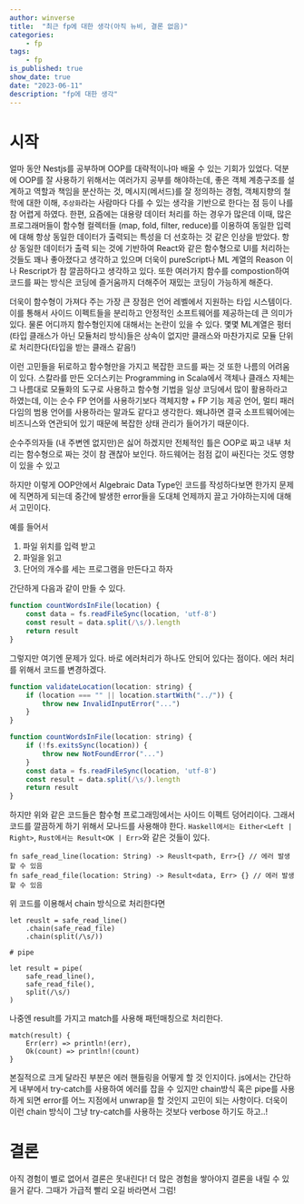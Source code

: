 ```yaml
---
author: winverse
title:  "최근 fp에 대한 생각(아직 뉴비, 결론 없음)"
categories: 
    - fp
tags: 
    - fp
is_published: true
show_date: true
date: "2023-06-11"
description: "fp에 대한 생각"
---
```


# 시작
얼마 동안 Nestjs를 공부하며 OOP를 대략적이나마 배울 수 있는 기회가 있었다. 덕분에 OOP를 잘 사용하기 위해서는 여러가지 공부를 해야하는데, 좋은 객체 계층구조를 설계하고 역할과 책임을 분산하는 것, 메시지(메서드)를 잘 정의하는 경험, 객체지향의 철학에 대한 이해, `추상화`라는 사람마다 다를 수 있는 생각을 기반으로 한다는 점 등이 나를 참 어렵게 하였다. 한편, 요즘에는 대용량 데이터 처리를 하는 경우가 많은데 이때, 많은 프로그래머들이 함수형 컬렉터들 (map, fold, filter, reduce)를 이용하여 동일한 입력에 대해 항상 동일한 데이터가 출력되는 특성을 더 선호하는 것 같은 인상을 받았다. 항상 동일한 데이터가 출력 되는 것에 기반하여 React와 같은 함수형으로 UI를 처리하는 것들도 꽤나 좋아졌다고 생각하고 있으며 더욱이 pureScript나 ML 계열의 Reason 이나 Rescript가 참 깔끔하다고 생각하고 있다.
또한 여러가지 함수를 compostion하여 코드를 짜는 방식은 코딩에 즐거움까지 더해주어 재밌는 코딩이 가능하게 해준다.

더욱이 함수형이 가져다 주는 가장 큰 장점은 언어 레벨에서 지원하는 타입 시스템이다. 이를 통해서 사이드 이펙트들을 분리하고 안정적인 소프트웨어를 제공하는데 큰 의미가 있다.
물론 어디까지 함수형인지에 대해서는 논란이 있을 수 있다. 몇몇 ML계열은 펑터 (타입 클래스가 아닌 모듈처리 방식)들은 상속이 없지만 클래스와 마찬가지로 모듈 단위로 처리한다(타입을 받는 클래스 같음!)

이런 고민들을 뒤로하고 함수형만을 가지고 복잡한 코드를 짜는 것 또한 나름의 어려움이 있다. 스칼라를 만든 오더스키는 Programming in Scala에서 객체나 클래스 자체는 그 나름대로 모듈화의 도구로 사용하고 함수형 기법을 일상 코딩에서 많이 활용하라고 하였는데, 이는 순수 FP 언어를 사용하기보다 객체지향 + FP 기능 제공 언어, 멀티 패러다임의 범용 언어를 사용하라는 말과도 같다고 생각한다. 왜냐하면 결국 소프트웨어에는 비즈니스와 연관되어 있기 때문에 복잡한 상태 관리가 들어가기 때문이다.

순수주의자들 (내 주변엔 없지만)은 싫어 하겠지만 전체적인 틀은 OOP로 짜고 내부 처리는 함수형으로 짜는 것이 참 괜찮아 보인다. 하드웨어는 점점 값이 싸진다는 것도 영향이 있을 수 있고

하지만 이렇게 OOP안에서 Algebraic Data Type인 코드를 작성하다보면 한가지 문제에 직면하게 되는데 중간에 발생한 error들을 도대체 언제까지 끌고 가야하는지에 대해서 고민이다.

예를 들어서 
1. 파일 위치를 입력 받고 
2. 파일을 읽고
3. 단어의 개수를 세는 프로그램을 만든다고 하자
   
간단하게 다음과 같이 만들 수 있다.
```js
function countWordsInFile(location) {
    const data = fs.readFileSync(location, 'utf-8')
    const result = data.split(/\s/).length
    return result
}
```
그렇지만 여기엔 문제가 있다. 바로 에러처리가 하나도 안되어 있다는 점이다.
에러 처리를 위해서 코드를 변경하겠다.

```js
function validateLocation(location: string) {
    if (location === "" || location.startWith("../")) {
        throw new InvalidInputError("...")
    }
}

function countWordsInFile(location: string) {
    if (!fs.exitsSync(location)) {
        throw new NotFoundError("...")
    }
    const data = fs.readFileSync(location, 'utf-8')
    const result = data.split(/\s/).length
    return result
}

```
하지만 위와 같은 코드들은 함수형 프로그래밍에서는 사이드 이펙트 덩어리이다. 그래서 코드를 깔끔하게 하기 위해서 모나드를 사용해야 한다. `Haskell에서는 Either<Left | Right>`, `Rust에서는 Result<OK | Err>`와 같은 것들이 있다.

```
fn safe_read_line(location: String) -> Reuslt<path, Err>{} // 에러 발생할 수 있음
fn safe_read_file(location: String) -> Result<data, Err> {} // 에러 발생할 수 있음
```

위 코드를 이용해서 chain 방식으로 처리한다면

```
let reuslt = safe_read_line()
    .chain(safe_read_file)
    .chain(split(/\s/))

# pipe

let result = pipe(
    safe_read_line(),
    safe_read_file(),
    split(/\s/)
)

```

나중엔 result를 가지고 match를 사용해 패턴매칭으로 처리한다.

```
match(result) {
    Err(err) => println!(err),
    Ok(count) => println!(count)
}
```

본질적으로 크게 달라진 부분은 에러 핸들링을 어떻게 할 것 인지이다. js에서는 간단하게 내부에서 try-catch를 사용하여 에러를 잡을 수 있지만 chain방식 혹은 pipe를 사용하게 되면 error를 어느 지점에서 unwrap을 할 것인지 고민이 되는 사항이다. 더욱이 이런 chain 방식이 그냥 try-catch를 사용하는 것보다 verbose 하기도 하고..!

# 결론
아직 경험이 별로 없어서 결론은 못내린다!
더 많은 경험을 쌓아야지 결론을 내릴 수 있을거 같다. 그때가 가급적 빨리 오길 바라면서 그럼!